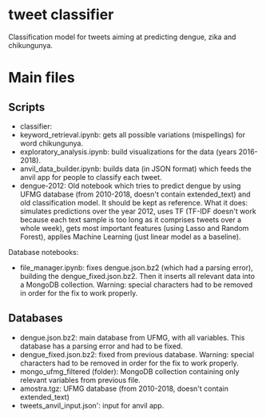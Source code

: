 # tweet classifier
Classification model for tweets aiming at predicting dengue, zika and chikungunya.

# Main files
## Scripts
* classifier: 
* keyword_retrieval.ipynb: gets all possible variations (mispellings) for word chikungunya.
* exploratory_analysis.ipynb: build visualizations for the data (years 2016-2018).
* anvil_data_builder.ipynb: builds data (in JSON format) which feeds the anvil app for people to classify each tweet.
* dengue-2012: Old notebook which tries to predict dengue by using UFMG database (from 2010-2018, doesn't contain extended_text) and old classification model. It should be kept as reference. What it does: simulates predictions over the year 2012, uses TF (TF-IDF doesn't work because each text sample is too long as it comprises tweets over a whole week), gets most important features (using Lasso and Random Forest), applies Machine Learning (just linear model as a baseline).

Database notebooks:
* file_manager.ipynb: fixes dengue.json.bz2 (which had a parsing error), building the dengue_fixed.json.bz2. Then it inserts all relevant data into a MongoDB collection. Warning: special characters had to be removed in order for the fix to work properly.

## Databases
* dengue.json.bz2: main database from UFMG, with all variables. This database has a parsing error and had to be fixed.
* dengue_fixed.json.bz2: fixed from previous database. Warning: special characters had to be removed in order for the fix to work properly.
* mongo_ufmg_filtered (folder): MongoDB collection containing only relevant variables from previous file.
* amostra.tgz: UFMG database (from 2010-2018, doesn't contain extended_text)
* tweets_anvil_input.json': input for anvil app.